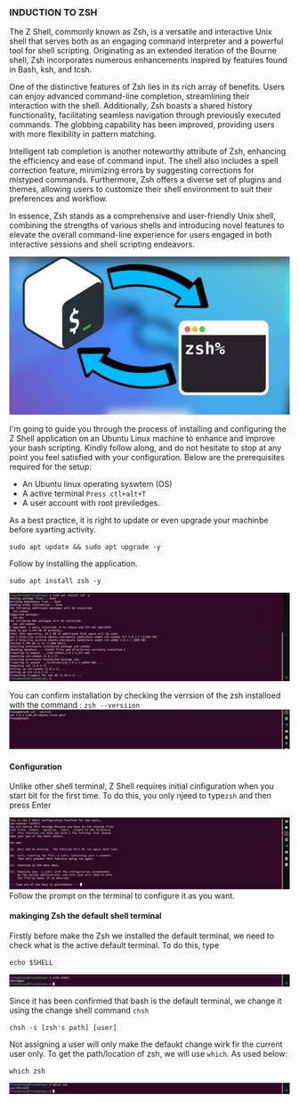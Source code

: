 ### INDUCTION TO ZSH
The Z Shell, commonly known as Zsh, is a versatile and interactive Unix shell that serves both as an engaging command interpreter and a powerful tool for shell scripting. Originating as an extended iteration of the Bourne shell, Zsh incorporates numerous enhancements inspired by features found in Bash, ksh, and tcsh.

One of the distinctive features of Zsh lies in its rich array of benefits. Users can enjoy advanced command-line completion, streamlining their interaction with the shell. Additionally, Zsh boasts a shared history functionality, facilitating seamless navigation through previously executed commands. The globbing capability has been improved, providing users with more flexibility in pattern matching.

Intelligent tab completion is another noteworthy attribute of Zsh, enhancing the efficiency and ease of command input. The shell also includes a spell correction feature, minimizing errors by suggesting corrections for mistyped commands. Furthermore, Zsh offers a diverse set of plugins and themes, allowing users to customize their shell environment to suit their preferences and workflow.

In essence, Zsh stands as a comprehensive and user-friendly Unix shell, combining the strengths of various shells and introducing novel features to elevate the overall command-line experience for users engaged in both interactive sessions and shell scripting endeavors.

![zsh configuration](./images/zshell.jpg)

I'm going to guide you through the process of installing and configuring the Z Shell application on an Ubuntu Linux machine to enhance and improve your bash scripting. Kindly follow along, and do not hesitate to stop at any point you feel satisfied with your configuration. Below are the prerequisites required for the setup:

- An Ubuntu linux operating syswtem (OS)
- A active terminal `Press ctl+alt+T`
- A user account with root previledges.

As a best practice, it is right to update or even upgrade your machinbe before syarting activity.
```
sudo apt update && sudo apt upgrade -y
```

Follow by installing the application.
```
sudo apt install zsh -y
```
![zsh configuration](./images/zsh-install.png)

You can confirm installation by checking the verrsion of the zsh installoed with the command
: `zsh --versiion`
![zsh configuration](./images/zsh-version.png)

#### Configuration
Unlike other shell terminal, Z Shell requires initial cinfiguration when you start bit for the first time. To do this, you only njeed to type`zsh` and then press Enter

![zsh configuration](./images/zsh-config.png)
 Follow the prompt on the terminal to configure it as you want.

#### makinging Zsh the default shell terminal
 Firstly before make the Zsh we installed the default terminal, we need to check what is the active default terminal. To do this, type
 ```
 echo $SHELL
 ```
 ![zsh configuration](./images/echo-shell.png)

 Since it has been confirmed that bash is the default terminal, we change it using the change shell command `chsh`
 ```
chsh -s [zsh's path] [user]
 ```
 Not assigning a user will only make the defaukt change wirk fir the current user only. To get the path/location of zsh, we will use `which`. As used below:

 ```
 which zsh
 ```
 ![zsh configuration](./images/which-zsh.png)
 
